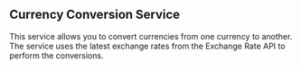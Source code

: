 ## Currency Conversion Service

This service allows you to convert currencies from one currency to another. The service uses the latest exchange rates from the Exchange Rate API to perform the conversions.